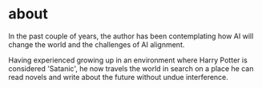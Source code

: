 # about

In the past couple of years, the author has been contemplating how AI will change the world and the challenges of AI alignment.

Having experienced growing up in an environment where Harry Potter is considered 'Satanic', he now travels the world in search on a place he can read novels and write about the future without undue interference.
